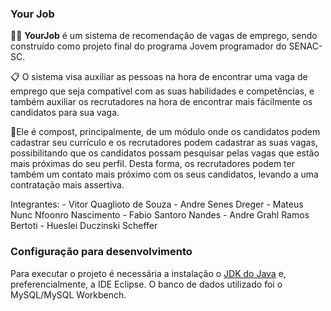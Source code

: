### Your Job 

📎📄 **YourJob** é um sistema de recomendação de vagas de emprego, sendo construído como projeto final do programa Jovem programador do SENAC-SC.

📋 O sistema visa auxiliar as pessoas na hora de encontrar uma vaga de emprego que seja compatível com as suas habilidades e competências, e também auxiliar os recrutadores na hora de encontrar mais fácilmente os candidatos para sua vaga.

🏢Ele é compost, principalmente, de um módulo onde os candidatos podem cadastrar seu currículo e os recrutadores podem cadastrar as suas vagas, possibilitando que os candidatos possam pesquisar pelas vagas que estão mais próximas do seu perfil. Desta forma, os recrutadores podem ter também um contato mais próximo com os seus candidatos, levando a uma contratação mais assertiva.

Integrantes: 
    - Vitor Quaglioto de Souza
    - Andre Senes Dreger
    - Mateus Nunc Nfoonro Nascimento
    - Fabio Santoro Nandes
    - Andre Grahl Ramos Bertoti
    - Hueslei Duczinski Scheffer
    
### Configuração para desenvolvimento

Para executar o projeto é necessária a instalação o [JDK do Java](https://www.oracle.com/technetwork/pt/java/javase/downloads/jdk8-downloads-2133151.html) 
e, preferencialmente, a IDE Eclipse.
O banco de dados utilizado foi o MySQL/MySQL Workbench.
